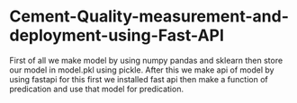 # Cement-Quality-measurement-and-deployment-using-Fast-API
First of all we make model by using numpy pandas and sklearn then store our model in model.pkl using pickle.
After this we make api of model by using fastapi
for this first we installed fast api 
then make a function of predication and use that model for predication.
